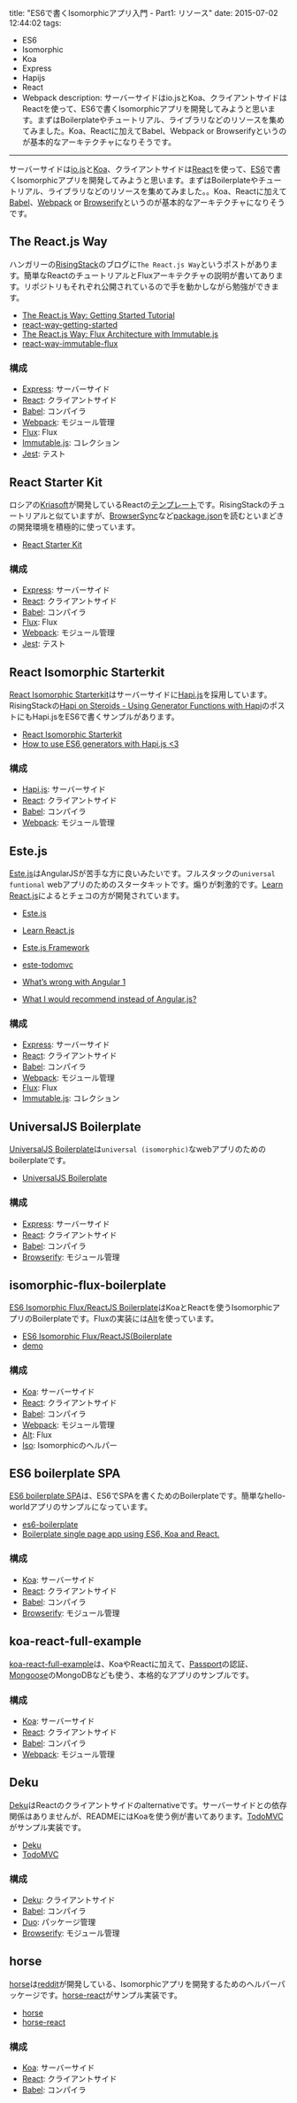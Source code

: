 title: "ES6で書くIsomorphicアプリ入門 - Part1: リソース"
date: 2015-07-02 12:44:02
tags:
 - ES6
 - Isomorphic
 - Koa
 - Express
 - Hapijs
 - React
 - Webpack
description: サーバーサイドはio.jsとKoa、クライアントサイドはReactを使って、ES6で書くIsomorphicアプリを開発してみようと思います。まずはBoilerplateやチュートリアル、ライブラリなどのリソースを集めてみました。Koa、Reactに加えてBabel、Webpack or Browserifyというのが基本的なアーキテクチャになりそうです。
---

サーバーサイドは[io.js](https://iojs.org/en/index.html)と[Koa](http://koajs.com/)、クライアントサイドは[React](http://facebook.github.io/react/)を使って、[ES6](https://iojs.org/ja/es6.html)で書くIsomorphicアプリを開発してみようと思います。まずはBoilerplateやチュートリアル、ライブラリなどのリソースを集めてみました。。Koa、Reactに加えて[Babel](https://babeljs.io/)、[Webpack](http://webpack.github.io/) or [Browserify](http://browserify.org/)というのが基本的なアーキテクチャになりそうです。


<!-- more -->

## The React.js Way

ハンガリーの[RisingStack](http://risingstack.com/)のブログに`The React.js Way`というポストがあります。簡単なReactのチュートリアルとFluxアーキテクチャの説明が書いてあります。リポジトリもそれぞれ公開されているので手を動かしながら勉強ができます。

* [The React.js Way: Getting Started Tutorial](http://blog.risingstack.com/the-react-way-getting-started-tutorial)
* [react-way-getting-started](https://github.com/RisingStack/react-way-getting-started)
* [The React.js Way: Flux Architecture with Immutable.js](http://blog.risingstack.com/the-react-js-way-flux-architecture-with-immutable-js/)
* [react-way-immutable-flux](https://github.com/RisingStack/react-way-immutable-flux)

### 構成

* [Express](http://expressjs.com/): サーバーサイド
* [React](http://facebook.github.io/react/): クライアントサイド
* [Babel](https://babeljs.io/): コンパイラ
* [Webpack](http://webpack.github.io/): モジュール管理
* [Flux](http://facebook.github.io/flux/): Flux
* [Immutable.js](https://facebook.github.io/immutable-js/): コレクション
* [Jest](https://facebook.github.io/jest/): テスト


## React Starter Kit

ロシアの[Kriasoft](http://www.kriasoft.com/)が開発しているReactの[テンプレート](https://github.com/kriasoft/react-starter-kit)です。RisingStackのチュートリアルと似ていますが、[BrowserSync](http://www.browsersync.io/)など[package.json](https://github.com/kriasoft/react-starter-kit/blob/master/package.json)を読むといまどきの開発環境を積極的に使っています。

* [React Starter Kit](http://www.reactstarterkit.com/)

### 構成

* [Express](http://expressjs.com/): サーバーサイド
* [React](http://facebook.github.io/react/): クライアントサイド
* [Babel](https://babeljs.io/): コンパイラ
* [Flux](http://facebook.github.io/flux/): Flux
* [Webpack](http://webpack.github.io/): モジュール管理
* [Jest](https://facebook.github.io/jest/): テスト


## React Isomorphic Starterkit

[React Isomorphic Starterkit](https://github.com/RickWong/react-isomorphic-starterkit)はサーバーサイドに[Hapi.js](http://hapijs.com/)を採用しています。RisingStackの[Hapi on Steroids - Using Generator Functions with Hapi](http://blog.risingstack.com/hapi-on-steroids-using-generator-functions-with-hapi/)のポストにもHapi.jsをES6で書くサンプルがあります。


* [React Isomorphic Starterkit](https://github.com/RickWong/react-isomorphic-starterkit)
* [How to use ES6 generators with Hapi.js <3](https://gist.github.com/grabbou/ead3e217a5e445929f14)

### 構成

* [Hapi.js](http://hapijs.com/): サーバーサイド
* [React](http://facebook.github.io/react/): クライアントサイド
* [Babel](https://babeljs.io/): コンパイラ
* [Webpack](http://webpack.github.io/): モジュール管理


## Este.js

[Este.js](https://github.com/este/este)はAngularJSが苦手な方に良いみたいです。フルスタックの`universal funtional` webアプリのためのスタータキットです。煽りが刺激的です。[Learn React.js](http://learn-reactjs.com/)によるとチェコの方が開発されています。

* [Este.js](https://github.com/este/este)
* [Learn React.js](http://learn-reactjs.com/)
* [Este.js Framework](https://medium.com/este-js-framework)
* [este-todomvc](https://github.com/steida/este-todomvc)

* [What’s wrong with Angular 1](https://medium.com/este-js-framework/whats-wrong-with-angular-js-97b0a787f903)
* [What I would recommend instead of Angular.js?](https://medium.com/este-js-framework/what-i-would-recommend-instead-of-angular-js-62b057d8a9e)

 
### 構成

* [Express](http://expressjs.com/): サーバーサイド
* [React](http://facebook.github.io/react/): クライアントサイド
* [Babel](https://babeljs.io/): コンパイラ
* [Webpack](http://webpack.github.io/): モジュール管理
* [Flux](http://facebook.github.io/flux/): Flux
* [Immutable.js](https://facebook.github.io/immutable-js/): コレクション



## UniversalJS Boilerplate

[UniversalJS Boilerplate](https://github.com/carlosazaustre/universal-js-boilerplate)は`universal (isomorphic)`なwebアプリのためのboilerplateです。

* [UniversalJS Boilerplate](https://github.com/carlosazaustre/universal-js-boilerplate)


### 構成

* [Express](http://expressjs.com/): サーバーサイド
* [React](http://facebook.github.io/react/): クライアントサイド
* [Babel](https://babeljs.io/): コンパイラ
* [Browserify](http://browserify.org/): モジュール管理



## isomorphic-flux-boilerplate

[ES6 Isomorphic Flux/ReactJS Boilerplate](https://github.com/iam4x/isomorphic-flux-boilerplate)はKoaとReactを使うIsomorphicアプリのBoilerplateです。Fluxの実装には[Alt](http://alt.js.org/)を使っています。


* [ES6 Isomorphic Flux/ReactJS(Boilerplate](https://github.com/iam4x/isomorphic-flux-boilerplate)
* [demo](http://isomorphic.iam4x.fr/)

### 構成

* [Koa](http://koajs.com/): サーバーサイド
* [React](http://facebook.github.io/react/): クライアントサイド
* [Babel](https://babeljs.io/): コンパイラ
* [Webpack](http://webpack.github.io/): モジュール管理
* [Alt](http://alt.js.org/): Flux
* [Iso](https://github.com/goatslacker/iso): Isomorphicのヘルパー


## ES6 boilerplate SPA

[ES6 boilerplate SPA](http://isomorphic.iam4x.fr/)は、ES6でSPAを書くためのBoilerplateです。簡単なhello-worldアプリのサンプルになっています。


* [es6-boilerplate](https://github.com/greim/es6-boilerplate)
* [Boilerplate single page app using ES6, Koa and React.](http://www.reddit.com/r/javascript/comments/2zun7t/boilerplate_single_page_app_using_es6_koa_and/)


### 構成

* [Koa](http://koajs.com/): サーバーサイド
* [React](http://facebook.github.io/react/): クライアントサイド
* [Babel](https://babeljs.io/): コンパイラ
* [Browserify](http://browserify.org/): モジュール管理


## koa-react-full-example

[koa-react-full-example](https://github.com/dozoisch/koa-react-full-example)は、KoaやReactに加えて、[Passport](https://www.npmjs.com/package/passport)の認証、[Mongoose](http://mongoosejs.com/)のMongoDBなども使う、本格的なアプリのサンプルです。

### 構成

* [Koa](http://koajs.com/): サーバーサイド
* [React](http://facebook.github.io/react/): クライアントサイド
* [Babel](https://babeljs.io/): コンパイラ
* [Webpack](http://webpack.github.io/): モジュール管理


## Deku

[Deku](https://github.com/dekujs/deku)はReactのクライアントサイドのalternativeです。サーバーサイドとの依存関係はありませんが、READMEにはKoaを使う例が書いてあります。[TodoMVC](https://github.com/dekujs/todomvc)がサンプル実装です。


* [Deku](https://github.com/dekujs/deku)
* [TodoMVC](https://github.com/dekujs/todomvc)

### 構成

* [Deku](https://github.com/dekujs/deku): クライアントサイド
* [Babel](https://babeljs.io/): コンパイラ
* [Duo](http://duojs.org/): パッケージ管理
* [Browserify](http://browserify.org/): モジュール管理

## horse

[horse](https://github.com/reddit/horse)は[reddit](reddit)が開発している、Isomorphicアプリを開発するためのヘルパーパッケージです。[horse-react](https://github.com/reddit/horse-react)がサンプル実装です。


* [horse](https://github.com/reddit/horse)
* [horse-react](https://github.com/reddit/horse-react)

### 構成

* [Koa](http://koajs.com/): サーバーサイド
* [React](http://facebook.github.io/react/): クライアントサイド
* [Babel](https://babeljs.io/): コンパイラ
